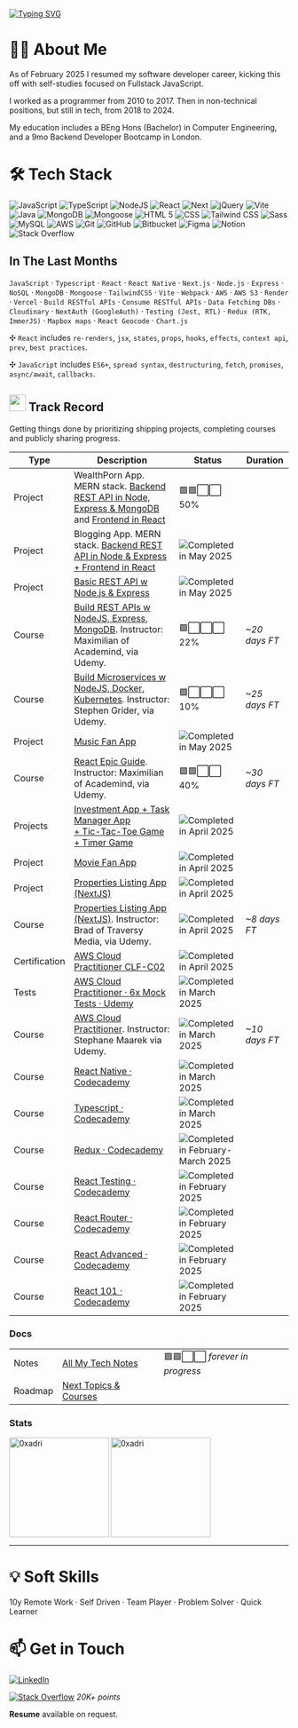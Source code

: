 [![Typing SVG](https://readme-typing-svg.demolab.com?font=Fira+Code&size=35&pause=1000&width=435&lines=Hello%2C+it's+Adrien;Fullstack+Developer)](https://git.io/typing-svg)

# 🙋‍♂️ About Me

As of February 2025 I resumed my software developer career, kicking this off with self-studies focused on Fullstack JavaScript.

I worked as a programmer from 2010 to 2017. Then in non-technical positions, but still in tech, from 2018 to 2024.

My education includes a BEng Hons (Bachelor) in Computer Engineering, and a 9mo Backend Developer Bootcamp in London.

# 🛠️ Tech Stack

<img alt="JavaScript" src="https://img.shields.io/badge/-JavaScript-FCC624?style=for-the-badge&logo=JavaScript&logoColor=white" /> <img alt="TypeScript" src="https://img.shields.io/badge/-TypeScript-46a2f1?style=for-the-badge&logo=TypeScript&logoColor=white" /> <img alt="NodeJS" src="https://img.shields.io/badge/Node-%20%235FA04E?style=for-the-badge&logo=nodedotjs&logoColor=white" /> <img alt="React" src="https://img.shields.io/badge/React-%20%2361DAFB?style=for-the-badge&logo=react&logoColor=white" /> <img alt="Next" src="https://img.shields.io/badge/Next%20JS-%20%23444444?style=for-the-badge&logo=nextdotjs&logoColor=white" /> <img alt="jQuery" src="https://img.shields.io/badge/jQuery-%20%230769AD?style=for-the-badge&logo=jquery&logoColor=white" /> <img alt="Vite" src="https://img.shields.io/badge/Vite-%20%23646CFF?style=for-the-badge&logo=vite&logoColor=white" /> <img alt="Java" src="https://img.shields.io/badge/Java-%20%23F24E1E?style=for-the-badge&logo=java&logoColor=white" /> <img alt="MongoDB" src="https://img.shields.io/badge/MongoDB%20-%20%2347A248?style=for-the-badge&logo=mongodb&logoColor=white" /> <img alt="Mongoose" src="https://img.shields.io/badge/Mongoose-%20%23880000?style=for-the-badge&logo=mongoose&logoColor=white" /> <img alt="HTML 5" src="https://img.shields.io/badge/HTML%205%20-%20%23E34F26?style=for-the-badge&logo=html5&logoColor=white" /> <img alt="CSS" src="https://img.shields.io/badge/CSS%20-%20%23663399?style=for-the-badge&logo=CSS&color=blue" /> <img alt="Tailwind CSS" src="https://img.shields.io/badge/Tailwind%20CSS%20-%20%2306B6D4?style=for-the-badge&logo=tailwindcss&logoColor=white" /> <img alt="Sass" src="https://img.shields.io/badge/Sass-%23CC6699?style=for-the-badge&logo=sass&logoColor=white" /> <img alt="MySQL" src="https://img.shields.io/badge/MySQL-%20%234479A1?style=for-the-badge&logo=mysql&logoColor=white" /> <img alt="AWS" src="https://img.shields.io/badge/AWS-%20%23444444?style=for-the-badge&logo=amazonwebservices&logoColor=white" /> <img alt="Git" src="https://img.shields.io/badge/Git-%20%23F05032?style=for-the-badge&logo=git&logoColor=white" /> <img alt="GitHub" src="https://img.shields.io/badge/GitHub-%20%23444444?style=for-the-badge&logo=github&logoColor=white" /> <img alt="Bitbucket" src="https://img.shields.io/badge/Bitbucket-%20%230052CC?style=for-the-badge&logo=bitbucket&logoColor=white" /> <img alt="Figma" src="https://img.shields.io/badge/Figma-%20%23F24E1E?style=for-the-badge&logo=figma&logoColor=white" /> <img alt="Notion" src="https://img.shields.io/badge/notion-%20%23444?style=for-the-badge&logo=bitbucket&logoColor=white" /> <img alt="Stack Overflow" src="https://img.shields.io/badge/Stack%20Overflow-%20%23F58025?style=for-the-badge&logo=stackoverflow&logoColor=white" />

## In The Last Months

`JavaScript` · `Typescript` · `React` · `React Native` · `Next.js` · `Node.js` · `Express` · `NoSQL` · `MongoDB` · `Mongoose` · `TailwindCSS` · `Vite` · `Webpack` · `AWS` · `AWS S3` · `Render` · `Vercel` · `Build RESTful APIs` · `Consume RESTful APIs` · `Data Fetching DBs`  · `Cloudinary` · `NextAuth (GoogleAuth)` · `Testing (Jest, RTL)` · `Redux (RTK, ImmerJS)` · `Mapbox maps` · `React Geocode` · `Chart.js`

✣ `React` includes `re-renders`, `jsx`, `states`, `props`, `hooks`, `effects`, `context api`, `prev`, `best practices`.
 
✣ `JavaScript` includes `ES6+`, `spread syntax`, `destructuring`, `fetch`, `promises`, `async/await`, `callbacks`.

<h2><img src="https://emoji.slack-edge.com/T7DMEKZMH/deployparrot/ef6c902688cec864.gif" height="30"/> Track Record</h2>

Getting things done by prioritizing shipping projects, completing courses and publicly sharing progress.

| Type          | Description                                                                                                                     | Status          | Duration             | 
|---------------|---------------------------------------------------------------------------------------------------------------------------------|-----------------|---------------------|
| Project       | WealthPorn App. MERN stack. [Backend REST API in Node, Express & MongoDB](https://github.com/0xadri/wealth-porn-backend-restapi) and [Frontend in React](https://github.com/0xadri/wealth-porn-frontend-react) | 🟩🟩⬜️⬜️ 50%     |                     | 
| Project       | Blogging App. MERN stack. [Backend REST API in Node & Express + Frontend in React ](https://github.com/0xadri/be-restapi-nodejs-fe-react)                                          | <img alt="Completed in May 2025" src="https://img.shields.io/badge/May%202025-%20%23ffffff?style=flat&logo=checkmarx&logoColor=%2310de07&labelColor=%23444444&color=%23444444" />     |                     | 
| Project       | [Basic REST API w Node.js & Express](https://github.com/0xadri/nodejs-REST-API-basics)                                          | <img alt="Completed in May 2025" src="https://img.shields.io/badge/May%202025-%20%23ffffff?style=flat&logo=checkmarx&logoColor=%2310de07&labelColor=%23444444&color=%23444444" />     |                     | 
| Course        | [Build REST APIs w NodeJS, Express, MongoDB](https://www.udemy.com/course/nodejs-the-complete-guide/). Instructor: Maximilian of Academind, via Udemy.                   | 🟩⬜️⬜️⬜️ 22%     | *~20 days FT* | 
| Course        | [Build Microservices w NodeJS, Docker, Kubernetes](https://www.udemy.com/course/microservices-with-node-js-and-react). Instructor: Stephen Grider, via Udemy.   | 🟩⬜️⬜️⬜️ 10%     | *~25 days FT* | 
| Project       | [Music Fan App](https://github.com/0xadri/poster-it-app)                                                                        | <img alt="Completed in May 2025" src="https://img.shields.io/badge/May%202025-%20%23ffffff?style=flat&logo=checkmarx&logoColor=%2310de07&labelColor=%23444444&color=%23444444" />      |                     | 
| Course        | [React Epic Guide](https://www.udemy.com/course/react-the-complete-guide-incl-redux/). Instructor: Maximilian of Academind, via Udemy.                                  | 🟩🟩⬜️⬜️ 40%     | *~30 days FT* | 
| Projects      | [Investment App + Task Manager App <br/> + Tic-Tac-Toe Game + Timer Game](https://github.com/0xadri/ima-kokode)                 | <img alt="Completed in April 2025" src="https://img.shields.io/badge/April%202025-%20%23ffffff?style=flat&logo=checkmarx&logoColor=%2310de07&labelColor=%23444444&color=%23444444" />       |                    |  
| Project       | [Movie Fan App](https://github.com/0xadri/mini-app/tree/main/mini-app)                                                          | <img alt="Completed in April 2025" src="https://img.shields.io/badge/April%202025-%20%23ffffff?style=flat&logo=checkmarx&logoColor=%2310de07&labelColor=%23444444&color=%23444444" /> |                    |  
| Project       | [Properties Listing App (NextJS)](https://github.com/0xadri/propertypulse)                                                      | <img alt="Completed in April 2025" src="https://img.shields.io/badge/April%202025-%20%23ffffff?style=flat&logo=checkmarx&logoColor=%2310de07&labelColor=%23444444&color=%23444444" /> |                    |  
| Course        | [Properties Listing App (NextJS)](https://www.udemy.com/course/nextjs-from-scratch/). Instructor: Brad of Traversy Media, via Udemy.                                    | <img alt="Completed in April 2025" src="https://img.shields.io/badge/April%202025-%20%23ffffff?style=flat&logo=checkmarx&logoColor=%2310de07&labelColor=%23444444&color=%23444444" /> |   *~8 days FT*                 |  
| Certification | [AWS Cloud Practitioner CLF-C02](https://aws.amazon.com/certification/certified-cloud-practitioner/)                            | <img alt="Completed in April 2025" src="https://img.shields.io/badge/April%202nd%202025-%20%23ffffff?style=flat&logo=checkmarx&logoColor=%2310de07&labelColor=%23444444&color=%23444444" />|                    |  
| Tests         | [AWS Cloud Practitioner · 6x Mock Tests · Udemy](https://www.udemy.com/course/practice-exams-aws-certified-cloud-practitioner/) | <img alt="Completed in March 2025" src="https://img.shields.io/badge/March%202025-%20%23ffffff?style=flat&logo=checkmarx&logoColor=%2310de07&labelColor=%23444444&color=%23444444" /> |                    |  
| Course        | [AWS Cloud Practitioner](https://www.udemy.com/course/aws-certified-cloud-practitioner-new/). Instructor: Stephane Maarek via Udemy.                            | <img alt="Completed in March 2025" src="https://img.shields.io/badge/March%202025-%20%23ffffff?style=flat&logo=checkmarx&logoColor=%2310de07&labelColor=%23444444&color=%23444444" /> |    *~10 days FT*                |  
| Course        | [React Native · Codecademy](https://www.codecademy.com/learn/learn-react-native)                                                | <img alt="Completed in March 2025" src="https://img.shields.io/badge/March%202025-%20%23ffffff?style=flat&logo=checkmarx&logoColor=%2310de07&labelColor=%23444444&color=%23444444" /> |                    |  
| Course        | [Typescript · Codecademy](https://www.codecademy.com/enrolled/courses/learn-typescript)                                         | <img alt="Completed in March 2025" src="https://img.shields.io/badge/March%202025-%20%23ffffff?style=flat&logo=checkmarx&logoColor=%2310de07&labelColor=%23444444&color=%23444444" /> |                    |  
| Course        | [Redux · Codecademy](https://www.codecademy.com/learn/learn-redux)                                                              | <img alt="Completed in February-March 2025" src="https://img.shields.io/badge/Feb--March%202025-%20%23ffffff?style=flat&logo=checkmarx&logoColor=%2310de07&labelColor=%23444444&color=%23444444" /> |                    |  
| Course        | [React Testing · Codecademy](https://www.codecademy.com/learn/learn-react-testing)                                              | <img alt="Completed in February 2025" src="https://img.shields.io/badge/February%202025-%20%23ffffff?style=flat&logo=checkmarx&logoColor=%2310de07&labelColor=%23444444&color=%23444444" /> |                    |  
| Course        | [React Router · Codecademy](https://www.codecademy.com/learn/learn-react-router)                                                | <img alt="Completed in February 2025" src="https://img.shields.io/badge/February%202025-%20%23ffffff?style=flat&logo=checkmarx&logoColor=%2310de07&labelColor=%23444444&color=%23444444" /> |                    |  
| Course        | [React Advanced · Codecademy](https://www.codecademy.com/learn/learn-advanced-react)                                            | <img alt="Completed in February 2025" src="https://img.shields.io/badge/February%202025-%20%23ffffff?style=flat&logo=checkmarx&logoColor=%2310de07&labelColor=%23444444&color=%23444444" /> |                    |  
| Course        | [React 101 · Codecademy](https://www.codecademy.com/learn/react-101)                                                            | <img alt="Completed in February 2025" src="https://img.shields.io/badge/February%202025-%20%23ffffff?style=flat&logo=checkmarx&logoColor=%2310de07&labelColor=%23444444&color=%23444444" /> |                    |  

### Docs

|   |   |   |
|---|---|---|
| Notes        | [All My Tech Notes](https://github.com/0xadri/notes-js)                                                                          | 🟩🟩⬜️⬜️  *forever in progress* |
| Roadmap        | [Next Topics & Courses](https://github.com/0xadri/notes-js/blob/main/__potential-courses-and-topics.md)                        |        ️          |

### Stats

<p><img height=180em align="left" src="https://github-readme-stats.vercel.app/api?username=0xadri&theme=github_dark&count_private=true&show_icons=true&locale=en" alt="0xadri" /></p> 

<p><img height=180em align="center" src="https://github-readme-stats.vercel.app/api/top-langs?username=0xadri&langs_count=10&hide=cmake,html&theme=github_dark&show_icons=true&locale=en&layout=compact" alt="0xadri" /></p>

----------------------------------------

# 💡 Soft Skills

10y Remote Work · Self Driven · Team Player · Problem Solver · Quick Learner

# 📫 Get in Touch

[![LinkedIn](https://img.shields.io/badge/LinkedIn-%230077B5.svg?logo=linkedin&logoColor=white)](https://www.linkedin.com/in/adrienbe/) 

[![Stack Overflow](https://img.shields.io/badge/Stack%20Overflow-%20%23F58025?style=flat&logo=stackoverflow&logoColor=white)](https://stackoverflow.com/users/759452/adri-w-ukraine) *20K+ points*

**Resume** available on request.
